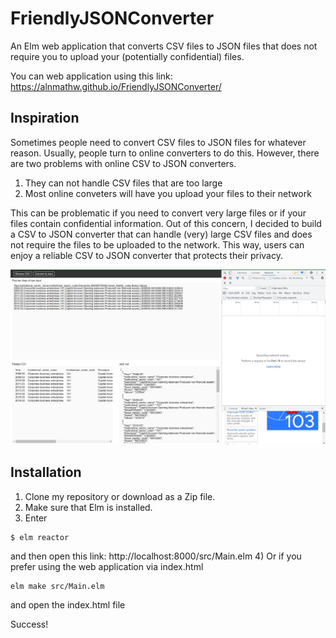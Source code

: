 # FriendlyJSONConverter
An Elm web application that converts CSV files to JSON files that does not require you to upload your (potentially confidential) files.

You can web application using this link: https://alnmathw.github.io/FriendlyJSONConverter/

## Inspiration 
Sometimes people need to convert CSV files to JSON files for whatever reason. Usually, people turn to online converters to do this. However, there are two problems with online CSV to JSON converters.

1) They can not handle CSV files that are too large
2) Most online conveters will have you upload your files to their network 

This can be problematic if you need to convert very large files or if your files contain confidential information. Out of this concern, I decided to build a CSV to JSON converter that can handle (very) large CSV files and does not require the files to be uploaded to the network. This way, users can enjoy a reliable CSV to JSON converter that protects their privacy. 

<img src = "src/assets/demo.jpg" alt="demo" />

## Installation 
1) Clone my repository or download as a Zip file. 
2) Make sure that Elm is installed. 
3) Enter 
```
$ elm reactor 
```
and then open this link: http://localhost:8000/src/Main.elm 
4) Or if you prefer using the web application via index.html
```
elm make src/Main.elm
```
and open the index.html file

Success!